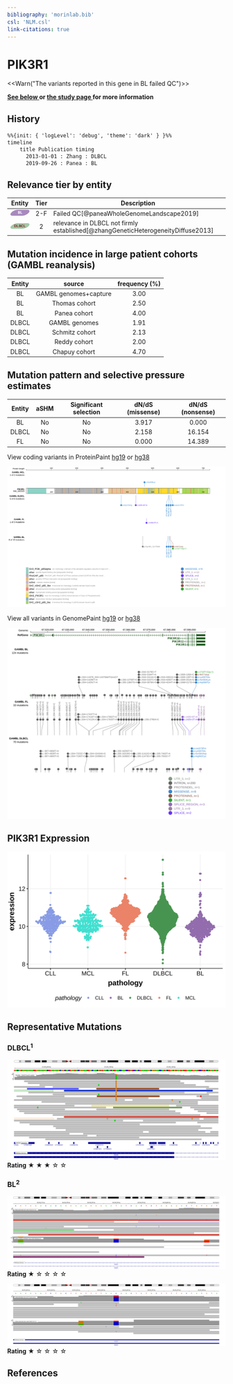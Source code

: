 ```yaml
---
bibliography: 'morinlab.bib'
csl: 'NLM.csl'
link-citations: true
---
```

# PIK3R1

<<Warn("The variants reported in this gene in BL failed QC")>>

**[See below ](#representative-mutations) or [the study page ](papers/paneaWholeGenomeLandscape2019.md#tier-2) for more information**

## History
```mermaid
%%{init: { 'logLevel': 'debug', 'theme': 'dark' } }%%
timeline
    title Publication timing
      2013-01-01 : Zhang : DLBCL
      2019-09-26 : Panea : BL
```

## Relevance tier by entity

|Entity|Tier|Description                              |
|:------:|:----:|-----------------------------------------|
|![BL](images/icons/BL_tier2.png)    |2-F |Failed QC[@paneaWholeGenomeLandscape2019]|
|![DLBCL](images/icons/DLBCL_tier2.png) |2   |relevance in DLBCL not firmly established[@zhangGeneticHeterogeneityDiffuse2013]|

## Mutation incidence in large patient cohorts (GAMBL reanalysis)

|Entity|source               |frequency (%)|
|:------:|:---------------------:|:-------------:|
|BL    |GAMBL genomes+capture|3.00         |
|BL    |Thomas cohort        |2.50         |
|BL    |Panea cohort         |4.00         |
|DLBCL |GAMBL genomes        |1.91         |
|DLBCL |Schmitz cohort       |2.13         |
|DLBCL |Reddy cohort         |2.00         |
|DLBCL |Chapuy cohort        |4.70         |

## Mutation pattern and selective pressure estimates

|Entity|aSHM|Significant selection|dN/dS (missense)|dN/dS (nonsense)|
|:------:|:----:|:---------------------:|:----------------:|:----------------:|
|BL    |No  |No                   |3.917           | 0.000          |
|DLBCL |No  |No                   |2.158           |16.154          |
|FL    |No  |No                   |0.000           |14.389          |




View coding variants in ProteinPaint [hg19](https://morinlab.github.io/LLMPP/GAMBL/PIK3R1_protein.html)  or [hg38](https://morinlab.github.io/LLMPP/GAMBL/PIK3R1_protein_hg38.html)

![](images/proteinpaint/PIK3R1_NM_181523.svg)

View all variants in GenomePaint [hg19](https://morinlab.github.io/LLMPP/GAMBL/PIK3R1.html)  or [hg38](https://morinlab.github.io/LLMPP/GAMBL/PIK3R1_hg38.html)

![](images/proteinpaint/PIK3R1.svg)

## PIK3R1 Expression
![](images/gene_expression/PIK3R1_by_pathology.svg)
<!-- ORIGIN: zhangGeneticHeterogeneityDiffuse2013 -->
<!-- DLBCL: zhangGeneticHeterogeneityDiffuse2013 -->
<!-- BL: paneaWholeGenomeLandscape2019 -->

## Representative Mutations

### DLBCL<sup>1</sup>

![](primary/Reddy_PIK3R1_1.svg)
**Rating**
&starf; &starf; &starf; &star; &star;

### BL<sup>2</sup>

![](primary/Panea_PIK3R1_1.svg)
**Rating**
&starf; &star; &star; &star; &star;

![](primary/Panea_PIK3R1_2.svg)
**Rating**
&starf; &star; &star; &star; &star;

## References

